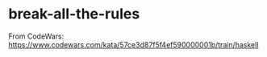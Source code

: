 # break-all-the-rules
From CodeWars: https://www.codewars.com/kata/57ce3d87f5f4ef590000001b/train/haskell
